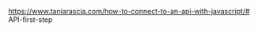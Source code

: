 https://www.taniarascia.com/how-to-connect-to-an-api-with-javascript/#   A P I - f i r s t - s t e p  
 